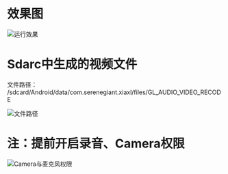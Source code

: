 
# 效果图

![运行效果](https://raw.githubusercontent.com/xiaxveliang/GLES2_AUDIO_VIDEO_RECODE/master/image/001.png)

# Sdarc中生成的视频文件

文件路径：
/sdcard/Android/data/com.serenegiant.xiaxl/files/GL_AUDIO_VIDEO_RECODE

![文件路径](https://raw.githubusercontent.com/xiaxveliang/GLES2_AUDIO_VIDEO_RECODE/master/image/002.png)

# 注：提前开启录音、Camera权限
![Camera与麦克风权限](https://raw.githubusercontent.com/xiaxveliang/GLES2_AUDIO_VIDEO_RECODE/master/image/003.jpg)




